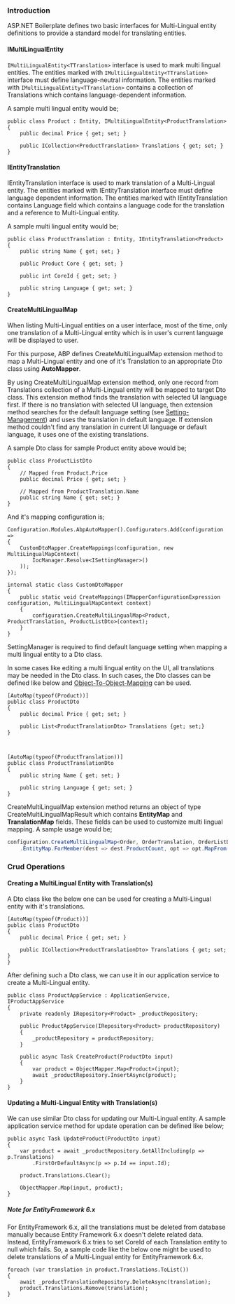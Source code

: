 ### Introduction

ASP.NET Boilerplate defines two basic interfaces for Multi-Lingual entity definitions to provide a standard model for translating entities. 

#### IMultiLingualEntity

`IMultiLingualEntity<TTranslation>` interface is used to mark multi lingual entities. The entities marked with `IMultiLingualEntity<TTranslation>` interface must define language-neutral information. The entities marked with `IMultiLingualEntity<TTranslation>` contains a collection of Translations which contains language-dependent information.

A sample multi lingual entity would be;


	public class Product : Entity, IMultiLingualEntity<ProductTranslation>
	{
	    public decimal Price { get; set; }
	
	    public ICollection<ProductTranslation> Translations { get; set; }
	}


#### IEntityTranslation

IEntityTranslation interface is used to mark translation of a Multi-Lingual entity. The entities marked with IEntityTranslation interface must define language dependent information. The entities marked with IEntityTranslation contains Language field which contains a language code for the translation and a reference to Multi-Lingual entity.

A sample multi lingual entity would be;


	public class ProductTranslation : Entity, IEntityTranslation<Product>
	{
	    public string Name { get; set; }
	
	    public Product Core { get; set; }
	
	    public int CoreId { get; set; }
	
	    public string Language { get; set; }
	}

 #### CreateMultiLingualMap 

When listing Multi-Lingual entities on a user interface, most of the time, only one translation of a Multi-Lingual entity which is in user's current language will be displayed to user.

For this purpose, ABP defines CreateMultiLingualMap extension method to map a Multi-Lingual entity and one of it's Translation to an appropriate Dto class using **AutoMapper**. 

By using CreateMultiLingualMap extension method, only one record from Translations collection of a Multi-Lingual entity will be mapped to target Dto class. This extension method finds the translation with selected UI language first. If there is no translation with selected UI language, then extension method searches for the default language setting (see  [Setting-Management](Setting-Management#setting-scope.md)) and uses the translation in default language. If extension method couldn't find any translation in current UI language or default language, it uses one of the existing translations. 

A sample Dto class for sample Product entity above would be;


	public class ProductListDto
	{
	    // Mapped from Product.Price
	    public decimal Price { get; set; }
	
	    // Mapped from ProductTranslation.Name
	    public string Name { get; set; }
	}


And it's mapping configuration is;


	Configuration.Modules.AbpAutoMapper().Configurators.Add(configuration =>
	{
	    CustomDtoMapper.CreateMappings(configuration, new MultiLingualMapContext(
	        IocManager.Resolve<ISettingManager>()
	    ));
	});
	
	internal static class CustomDtoMapper
	{
	    public static void CreateMappings(IMapperConfigurationExpression configuration, MultiLingualMapContext context)
	    {
	        configuration.CreateMultiLingualMap<Product, ProductTranslation, ProductListDto>(context);
	    }
	}


SettingManager is required to find default language setting when mapping a multi lingual entity to a Dto class. 

In some cases like editing a multi lingual entity on the UI, all translations may be needed in the Dto class. In such cases, the Dto classes can be defined like below and [Object-To-Object-Mapping](Object-To-Object-Mapping.md) can be used.


	[AutoMap(typeof(Product))]
	public class ProductDto
	{
	    public decimal Price { get; set; }
	
	    public List<ProductTranslationDto> Translations {get; set;}
	}



	[AutoMap(typeof(ProductTranslation))]
	public class ProductTranslationDto
	{
	    public string Name { get; set; }

	    public string Language { get; set; }
	}



CreateMultiLingualMap extension method returns an object of type CreateMultiLingualMapResult which contains **EntityMap** and  **TranslationMap** fields. These fields can be used to customize multi lingual mapping. A sample usage would be;

```c#
configuration.CreateMultiLingualMap<Order, OrderTranslation, OrderListDto>(context)
    .EntityMap.ForMember(dest => dest.ProductCount, opt => opt.MapFrom(src => src.Products.Count));
```

### Crud Operations

#### Creating a MultiLingual Entity with Translation(s) 

A Dto class like the below one can be used for creating a Multi-Lingual entity with it's translations.


	[AutoMap(typeof(Product))]
	public class ProductDto
	{
	    public decimal Price { get; set; }
	
	    public ICollection<ProductTranslationDto> Translations { get; set; }
	}

After defining such a Dto class, we can use it in our application service to create a Multi-Lingual entity.


	public class ProductAppService : ApplicationService, IProductAppService
	{
	    private readonly IRepository<Product> _productRepository;
	
	    public ProductAppService(IRepository<Product> productRepository)
	    {
	        _productRepository = productRepository;
	    }
	
	    public async Task CreateProduct(ProductDto input)
	    {
	        var product = ObjectMapper.Map<Product>(input);
	        await _productRepository.InsertAsync(product);
	    }
	}

#### Updating a Multi-Lingual Entity with Translation(s)

We can use similar Dto class for updating our Multi-Lingual entity. A sample application service method for update operation can be defined like below;


	public async Task UpdateProduct(ProductDto input)
	{
	    var product = await _productRepository.GetAllIncluding(p => p.Translations)
	        .FirstOrDefaultAsync(p => p.Id == input.Id);
	
	    product.Translations.Clear();
	
	    ObjectMapper.Map(input, product);
	}

##### Note for EntityFramework 6.x

For EntityFramework 6.x, all the translations must be deleted from database manually because Entity Framework 6.x doesn't delete related data. Instead, EntityFramework 6.x tries to set CoreId of each Translation entity to null which fails. So, a sample code like the below one might be used to delete translations of a Multi-Lingual entity for EntityFramework 6.x.


	foreach (var translation in product.Translations.ToList())
	{
	    await _productTranslationRepository.DeleteAsync(translation);
	    product.Translations.Remove(translation);
	}

